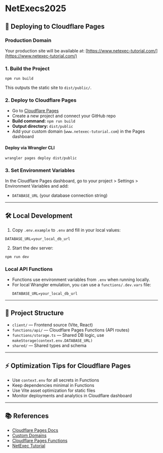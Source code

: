 # NetExecs2025

## 🚀 Deploying to Cloudflare Pages

### Production Domain
Your production site will be available at: [https://www.netexec-tutorial.com/](https://www.netexec-tutorial.com/)

### 1. Build the Project
```
npm run build
```
This outputs the static site to `dist/public/`.

### 2. Deploy to Cloudflare Pages
- Go to [Cloudflare Pages](https://pages.cloudflare.com/)
- Create a new project and connect your GitHub repo
- **Build command:** `npm run build`
- **Output directory:** `dist/public`
- Add your custom domain (`www.netexec-tutorial.com`) in the Pages dashboard

#### Deploy via Wrangler CLI
```
wrangler pages deploy dist/public
```

### 3. Set Environment Variables
In the Cloudflare Pages dashboard, go to your project > Settings > Environment Variables and add:
- `DATABASE_URL` (your database connection string)

---

## 🛠️ Local Development

1. Copy `.env.example` to `.env` and fill in your local values:
```
DATABASE_URL=your_local_db_url
```
2. Start the dev server:
```
npm run dev
```

### Local API Functions
- Functions use environment variables from `.env` when running locally.
- For local Wrangler emulation, you can use a `functions/.dev.vars` file:
  ```
  DATABASE_URL=your_local_db_url
  ```

---

## 🧩 Project Structure
- `client/` — Frontend source (Vite, React)
- `functions/api/` — Cloudflare Pages Functions (API routes)
- `functions/storage.ts` — Shared DB logic, use `makeStorage(context.env.DATABASE_URL)`
- `shared/` — Shared types and schema

---

## ⚡ Optimization Tips for Cloudflare Pages
- Use `context.env` for all secrets in Functions
- Keep dependencies minimal in Functions
- Use Vite asset optimization for static files
- Monitor deployments and analytics in Cloudflare dashboard

---

## 📚 References
- [Cloudflare Pages Docs](https://developers.cloudflare.com/pages/)
- [Custom Domains](https://developers.cloudflare.com/pages/configuration/custom-domains/)
- [Cloudflare Pages Functions](https://developers.cloudflare.com/pages/functions/)
- [NetExec Tutorial](https://www.netexec-tutorial.com/) 